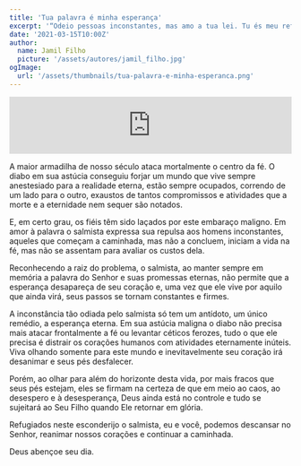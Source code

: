 ```yaml
---
title: 'Tua palavra é minha esperança'
excerpt: '“Odeio pessoas inconstantes, mas amo a tua lei. Tu és meu refúgio e meu escudo; tua palavra é minha esperança” – Salmos 119:113,114'
date: '2021-03-15T10:00Z'
author:
  name: Jamil Filho
  picture: '/assets/autores/jamil_filho.jpg'
ogImage:
  url: '/assets/thumbnails/tua-palavra-e-minha-esperanca.png' 
---
```


<iframe src="https://anchor.fm/novasdecadamanha/embed/episodes/Devocional-96---Tua-palavra--minha-esperana-esk8u9" height="102px" width="100%" frameborder="0" scrolling="no"></iframe>

A maior armadilha de nosso século ataca mortalmente o centro da fé. O diabo em sua astúcia conseguiu forjar um mundo que vive sempre anestesiado para a realidade eterna, estão sempre ocupados, correndo de um lado para o outro, exaustos de tantos compromissos e atividades que a morte e a eternidade nem sequer são notados.

E, em certo grau, os fiéis têm sido laçados por este embaraço maligno. Em amor à palavra o salmista expressa sua repulsa aos homens inconstantes, aqueles que começam a caminhada, mas não a concluem, iniciam a vida na fé, mas não se assentam para avaliar os custos dela.

Reconhecendo a raiz do problema, o salmista, ao manter sempre em memória a palavra do Senhor e suas promessas eternas, não permite que a esperança desapareça de seu coração e, uma vez que ele vive por aquilo que ainda virá, seus passos se tornam constantes e firmes.

A inconstância tão odiada pelo salmista só tem um antídoto, um único remédio, a esperança eterna. Em sua astúcia maligna o diabo não precisa mais atacar frontalmente a fé ou levantar céticos ferozes, tudo o que ele precisa é distrair os corações humanos com atividades eternamente inúteis. Viva olhando somente para este mundo e inevitavelmente seu coração irá desanimar e seus pés desfalecer.

Porém, ao olhar para além do horizonte desta vida, por mais fracos que seus pés estejam, eles se firmam na certeza de que em meio ao caos, ao desespero e à desesperança, Deus ainda está no controle e tudo se sujeitará ao Seu Filho quando Ele retornar em glória.

Refugiados neste esconderijo o salmista, eu e você, podemos descansar no Senhor, reanimar nossos corações e continuar a caminhada.

Deus abençoe seu dia.